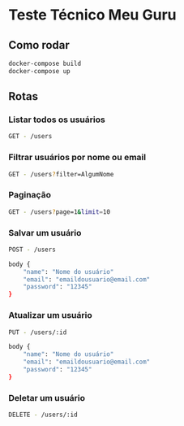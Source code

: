 # Teste Técnico Meu Guru

## Como rodar

```bash
docker-compose build
docker-compose up
```

## Rotas

### Listar todos os usuários
```bash
GET - /users
```

### Filtrar usuários por nome ou email
```bash
GET - /users?filter=AlgumNome
```

### Paginação
```bash
GET - /users?page=1&limit=10
```

### Salvar um usuário
```bash
POST - /users

body {
    "name": "Nome do usuário"
    "email": "emaildousuario@email.com"
    "password": "12345"
}
```

### Atualizar um usuário
```bash
PUT - /users/:id

body {
    "name": "Nome do usuário"
    "email": "emaildousuario@email.com"
    "password": "12345"
}
```

### Deletar um usuário
```bash
DELETE - /users/:id
```